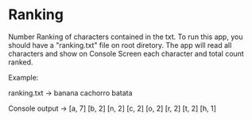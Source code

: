 # Ranking
Number Ranking of characters contained in the txt.
To run this app, you should have a "ranking.txt" file on root diretory.
The app will read all characters and show on Console Screen each character and total count ranked.

Example:

ranking.txt
->
banana
cachorro
batata


Console output
->
[a, 7]
[b, 2]
[n, 2]
[c, 2]
[o, 2]
[r, 2]
[t, 2]
[h, 1]
